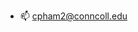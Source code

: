- 📫 cpham2@conncoll.edu

<!---
lchipham/lchipham is a ✨ special ✨ repository because its `README.md` (this file) appears on your GitHub profile.
You can click the Preview link to take a look at your changes.
--->
